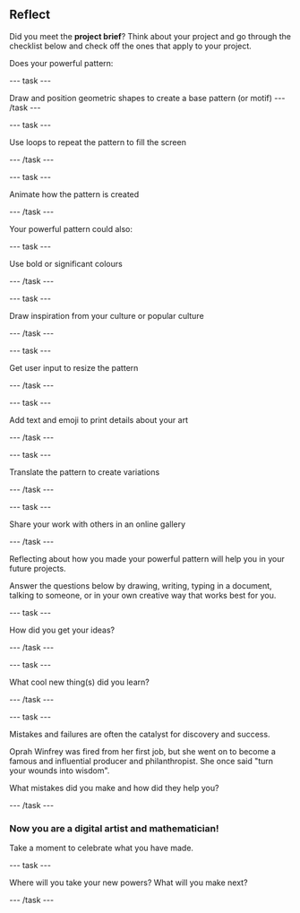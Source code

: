 ## Reflect

Did you meet the **project brief**? Think about your project and go through the checklist below and check off the ones that apply to your project.

Does your powerful pattern:

--- task ---

Draw and position geometric shapes to create a base pattern (or motif)
--- /task ---

--- task ---

Use loops to repeat the pattern to fill the screen

--- /task ---

--- task ---

Animate how the pattern is created

--- /task ---

Your powerful pattern could also:

--- task ---

Use bold or significant colours

--- /task ---

--- task ---

Draw inspiration from your culture or popular culture

--- /task ---

--- task ---

Get user input to resize the pattern

--- /task ---

--- task ---

Add text and emoji to print details about your art

--- /task ---

--- task ---

Translate the pattern to create variations

--- /task ---


--- task ---

Share your work with others in an online gallery

--- /task ---


Reflecting about how you made your powerful pattern will help you in your future projects.

Answer the questions below by drawing, writing, typing in a document, talking to someone, or in your own creative way that works best for you.

--- task ---

How did you get your ideas? 

--- /task ---

--- task ---

What cool new thing(s) did you learn?

--- /task ---

--- task ---

Mistakes and failures are often the catalyst for discovery and success.

Oprah Winfrey was fired from her first job, but she went on to become a famous and influential producer and philanthropist. She once said "turn your wounds into wisdom".

What mistakes did you make and how did they help you?

--- /task ---

### Now you are a digital artist and mathematician!

Take a moment to celebrate what you have made.

--- task ---

Where will you take your new powers? What will you make next?

--- /task ---

